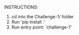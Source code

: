 INSTRUCTIONS:
1. cd into the Challenge-1/ folder
2. Run 'pip install .'
3. Run entry point: 'challenge-1'
